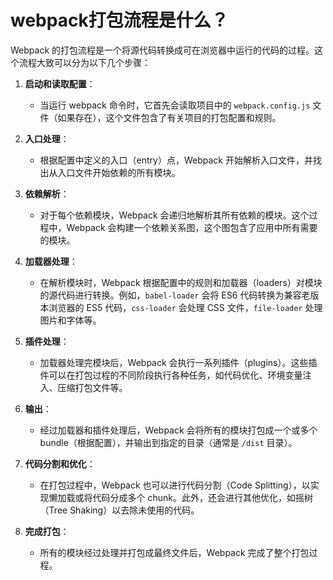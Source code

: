 # webpack打包流程是什么？

Webpack 的打包流程是一个将源代码转换成可在浏览器中运行的代码的过程。这个流程大致可以分为以下几个步骤：

1. **启动和读取配置**：
   - 当运行 webpack 命令时，它首先会读取项目中的 `webpack.config.js` 文件（如果存在），这个文件包含了有关项目的打包配置和规则。

2. **入口处理**：
   - 根据配置中定义的入口（entry）点，Webpack 开始解析入口文件，并找出从入口文件开始依赖的所有模块。

3. **依赖解析**：
   - 对于每个依赖模块，Webpack 会递归地解析其所有依赖的模块。这个过程中，Webpack 会构建一个依赖关系图，这个图包含了应用中所有需要的模块。

4. **加载器处理**：
   - 在解析模块时，Webpack 根据配置中的规则和加载器（loaders）对模块的源代码进行转换。例如，`babel-loader` 会将 ES6 代码转换为兼容老版本浏览器的 ES5 代码，`css-loader` 会处理 CSS 文件，`file-loader` 处理图片和字体等。

5. **插件处理**：
   - 加载器处理完模块后，Webpack 会执行一系列插件（plugins）。这些插件可以在打包过程的不同阶段执行各种任务，如代码优化、环境变量注入、压缩打包文件等。

6. **输出**：
   - 经过加载器和插件处理后，Webpack 会将所有的模块打包成一个或多个 bundle（根据配置），并输出到指定的目录（通常是 `/dist` 目录）。

7. **代码分割和优化**：
   - 在打包过程中，Webpack 也可以进行代码分割（Code Splitting），以实现懒加载或将代码分成多个 chunk。此外，还会进行其他优化，如摇树（Tree Shaking）以去除未使用的代码。

8. **完成打包**：
   - 所有的模块经过处理并打包成最终文件后，Webpack 完成了整个打包过程。
